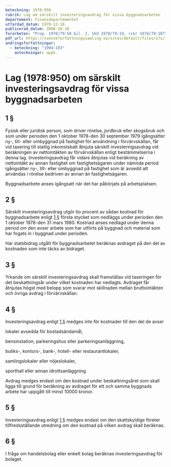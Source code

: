 ```yaml
---
beteckning: 1978:950
rubrik: Lag om särskilt investeringsavdrag för vissa byggnadsarbeten
departement: Finansdepartementet
utfardad_datum: 1978-12-18
publicerad_datum: 2008-10-10
forarbeten: "Prop. 1978/79:50 bil. 2, SkU 1978/79:19, rskr 1978/79:107"
pdf_url: https://svenskforfattningssamling.se/sites/default/files/sfs/1978-12/SFS1978-950.pdf
andringsforfattningar:
  - beteckning: "1994:103"
    anteckningar: upph.
---
```


# Lag (1978:950) om särskilt investeringsavdrag för vissa byggnadsarbeten

## 1 §

Fysisk eller juridisk person, som driver rörelse, jordbruk eller skogsbruk och som under perioden den 1 oktober 1978-den 30 september 1979 igångsätter ny-, till- eller ombyggnad på fastighet för användning i förvärvskällan, får vid taxering till statlig inkomstskatt åtnjuta särskilt investeringsavdrag vid beräkningen av nettointäkten av förvärvskällan enligt bestämmelserna i denna lag. Investeringsavdrag får vidare åtnjutas vid beräkning av nettointäkt av annan fastighet om fastighetsägaren under nämnda period igångsätter ny-, till- eller ombyggnad på fastighet som är avsedd att användas i rörelse bedriven av annan än fastighetsägaren.

Byggnadsarbete anses igångsatt när det har påbörjats på arbetsplatsen.

## 2 §

Särskilt investeringsavdrag utgör tio procent av sådan kostnad för byggnadsarbete enligt [1 §](#1) första stycket som nedläggs under perioden den 1 oktober 1978-den 31 mars 1980. Kostnad anses nedlagd under denna period om den avser arbete som har utförts på byggnad och material som har fogats in i byggnad under perioden.

Har statsbidrag utgått för byggnadsarbetet beräknas avdraget på den del av kostnaden som inte täcks av bidraget.

## 3 §

Yrkande om särskilt investeringsavdrag skall framställas vid taxeringen för det beskattningsår under vilket kostnaden har nedlagts. Avdraget får åtnjutas högst med belopp som svarar mot skillnaden mellan bruttointäkten och övriga avdrag i förvärvskällan.

## 4 §

Investeringsavdrag enligt [1 §](#1) medges inte för kostnader till den del de avser

lokaler avsedda för bostadsändamål,

bensinstation, parkeringshus eller parkeringsanläggning,

butiks-, kontors-, bank-, hotell- eller restaurantlokaler,

samlingslokaler eller nöjeslokaler,

sporthall eller annan idrottsanläggning.

Avdrag medges endast om den kostnad under beskattningsåret som skall ligga till grund för beräkning av avdraget för ett och samma byggnads arbete har uppgått till minst 10000 kronor.

## 5 §

Investeringsavdrag enligt [1 §](#1) medges endast om den skattskyldige företer tillfredsställande utredning om den kostnad på vilken avdrag skall beräknas.

## 6 §

I fråga om handelsbolag eller enkelt bolag beräknas investeringsavdrag för bolaget.